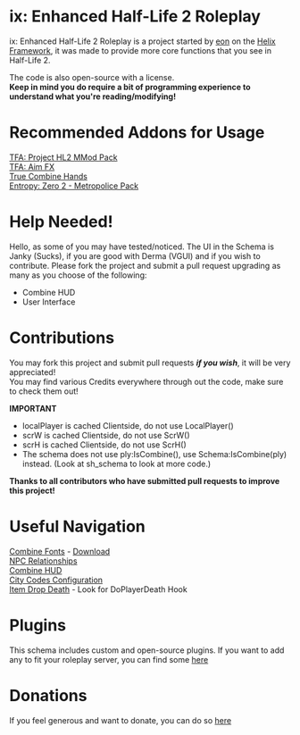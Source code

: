 # ix: Enhanced Half-Life 2 Roleplay
ix: Enhanced Half-Life 2 Roleplay is a project started by [eon](https://github.com/bloodycop7) on the [Helix Framework](https://github.com/NebulousCloud/helix), it was made to provide more core functions that you see in Half-Life 2.

The code is also open-source with a license.\
**Keep in mind you do require a bit of programming experience to understand what you're reading/modifying!**
# Recommended Addons for Usage
[TFA: Project HL2 MMod Pack](https://steamcommunity.com/sharedfiles/filedetails/?id=2665902404)\
[TFA: Aim FX](https://steamcommunity.com/sharedfiles/filedetails/?id=2834386148)\
[True Combine Hands](https://steamcommunity.com/sharedfiles/filedetails/?id=2860571852)\
[Entropy: Zero 2 - Metropolice Pack](https://steamcommunity.com/sharedfiles/filedetails/?id=2854473898)

# Help Needed!
Hello, as some of you may have tested/noticed. The UI in the Schema is Janky (Sucks), if you are good with Derma (VGUI) and if you wish to contribute. Please fork the project and submit a pull request upgrading as many as you choose of the following:
- Combine HUD
- User Interface

# Contributions
You may fork this project and submit pull requests ***if you wish***, it will be very appreciated!\
You may find various Credits everywhere through out the code, make sure to check them out!

**IMPORTANT**
- localPlayer is cached Clientside, do not use LocalPlayer()
- scrW is cached Clientside, do not use ScrW()
- scrH is cached Clientside, do not use ScrH()
- The schema does not use ply:IsCombine(), use Schema:IsCombine(ply) instead. (Look at sh_schema to look at more code.)

**Thanks to all contributors who have submitted pull requests to improve this project!**
# Useful Navigation
[Combine Fonts](https://github.com/bloodycop7/ixehl2rp/blob/main/plugins/cmb/cl_plugin.lua#L38-L77) - [Download](https://dl.dafont.com/dl/?f=frak)\
[NPC Relationships](https://github.com/bloodycop7/ixehl2rp/blob/main/schema/libs/sh_npcrelationships.lua)\
[Combine HUD](https://github.com/bloodycop7/ixehl2rp/blob/main/plugins/cmb/cl_hooks.lua#L31)\
[City Codes Configuration](https://github.com/bloodycop7/ixehl2rp/blob/main/plugins/cmb/sh_plugin.lua#L108)\
[Item Drop Death](https://github.com/bloodycop7/ixehl2rp/blob/main/schema/sv_hooks.lua) - Look for DoPlayerDeath Hook
# Plugins
This schema includes custom and open-source plugins.
If you want to add any to fit your roleplay server, you can find some [here](https://plugins.gethelix.co/all/)
# Donations
If you feel generous and want to donate, you can do so [here](https://paypal.me/theb3ta)
